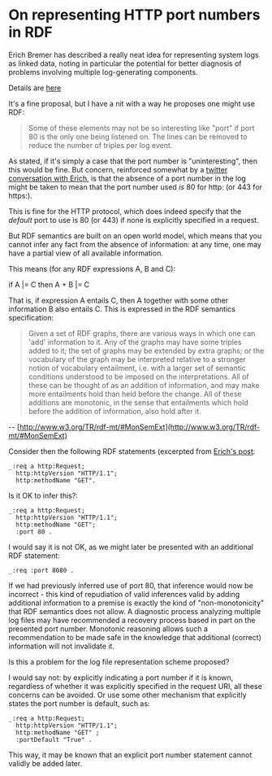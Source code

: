 # On representing HTTP port numbers in RDF

Erich Bremer has described a really neat idea for representing system logs as linked data, noting in particular the potential for better diagnosis of problems involving multiple log-generating components.

Details are [here](http://www.ebremer.com/paladin/pipelogger/2013-04-08)

It's a fine proposal, but I have a nit with a way he proposes one might use RDF:

> Some of these elements may not be so interesting like "port" if port 80 is the only one being listened on.  The lines can be removed to reduce the number of triples per log event.

As stated, if it's simply a case that the port number is "uninteresting", then this would be fine.  But concern, reinforced somewhat by a [twitter conversation with Erich](ttps://twitter.com/erichbremer/status/339427207799771137]), is that the absence of a port number in the log might be taken to mean that the port number used _is_ 80 for http: (or 443 for https:).

This is fine for the HTTP protocol, which does indeed specify that the _default_ port to use is 80 (or 443) if none is explicitly specified in a request.

But RDF semantics are built on an open world model, which means that you cannot infer any fact from the absence of information: at any time, one may have a partial view of all available information.

This means (for any RDF expressions A, B and C):

   if  A |= C  then  A + B |= C

That is, if expression A entails C, then A together with some other information B also entails C.  This is expressed in the RDF semantics specification:

> Given a set of RDF graphs, there are various ways in which one can 'add' information to it. Any of the graphs may have some triples added to it; the set of graphs may be extended by extra graphs; or the vocabulary of the graph may be interpreted relative to a stronger notion of vocabulary entailment, i.e. with a larger set of semantic conditions understood to be imposed on the interpretations. All of these can be thought of as an addition of information, and may make more entailments hold than held before the change. All of these additions are monotonic, in the sense that entailments which hold before the addition of information, also hold after it.

-- [http://www.w3.org/TR/rdf-mt/#MonSemExt](http://www.w3.org/TR/rdf-mt/#MonSemExt)

Consider then the following RDF statements (excerpted from [Erich's post](http://www.ebremer.com/paladin/pipelogger/2013-04-08]):

    _:req a http:Request;
      http:httpVersion "HTTP/1.1";
      http:methodName "GET".

Is it OK to infer this?:

    _:req a http:Request;
      http:httpVersion "HTTP/1.1";
      http:methodName "GET";
      :port 80 .

I would say it is not OK, as we might later be presented with an additional RDF statement:

    _:req :port 8080 .

If we had previously inferred use of port 80, that inference would now be incorrect - this kind of repudiation of valid inferences valid by adding additional information to a premise is exactly the kind of "non-monotonicity" that RDF semantics does not allow.  A diagnostic process analyzing multiple log files may have recommended a recovery process based in part on the presented port number.  Monotonic reasoning allows such a recommendation to be made safe in the knowledge that additional (correct) information will not invalidate it.

Is this a problem for the log file representation scheme proposed?

I would say not: by explicitly indicating a port number if it is known, regardless of whether it was explicitly specified in the request URI, all these concerns can be avoided.  Or use some other mechanism that explicitly states the port number is default, such as:

    _:req a http:Request;
      http:httpVersion "HTTP/1.1";
      http:methodName "GET" ;
      :portDefault "True" .

This way, it may be known that an explicit port number statement cannot validly be added later.

